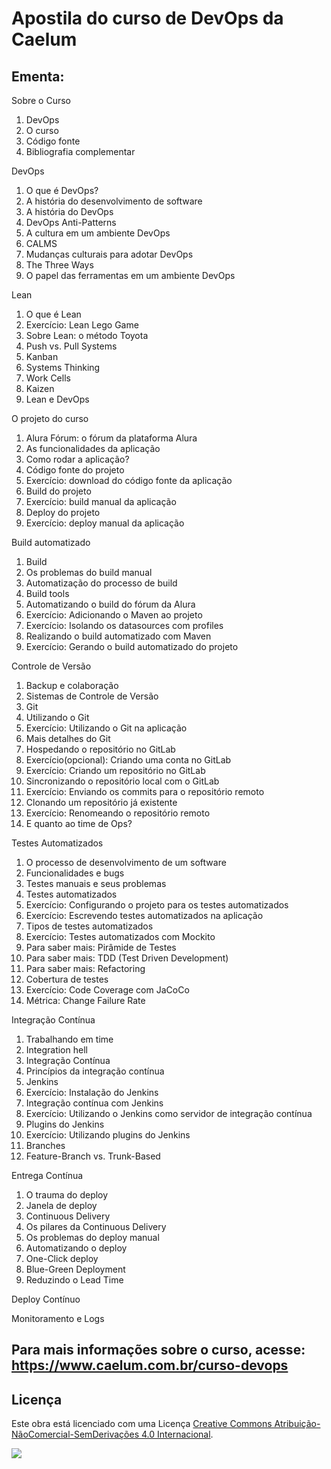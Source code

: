 # Apostila do curso de DevOps da Caelum

## Ementa:

Sobre o Curso
1. DevOps
2. O curso
3. Código fonte
4. Bibliografia complementar

DevOps
1. O que é DevOps?
2. A história do desenvolvimento de software
3. A história do DevOps
4. DevOps Anti-Patterns
5. A cultura em um ambiente DevOps
5. CALMS
6. Mudanças culturais para adotar DevOps
7. The Three Ways
8. O papel das ferramentas em um ambiente DevOps

Lean
1. O que é Lean
2. Exercício: Lean Lego Game
3. Sobre Lean: o método Toyota
4. Push vs. Pull Systems
5. Kanban
6. Systems Thinking
7. Work Cells
8. Kaizen
9. Lean e DevOps

O projeto do curso
1. Alura Fórum: o fórum da plataforma Alura
2. As funcionalidades da aplicação
3. Como rodar a aplicação?
4. Código fonte do projeto
5. Exercício: download do código fonte da aplicação
6. Build do projeto
7. Exercício: build manual da aplicação
8. Deploy do projeto
9. Exercício: deploy manual da aplicação

Build automatizado
1. Build
2. Os problemas do build manual
3. Automatização do processo de build
4. Build tools
5. Automatizando o build do fórum da Alura
6. Exercício: Adicionando o Maven ao projeto
7. Exercício: Isolando os datasources com profiles
8. Realizando o build automatizado com Maven
9. Exercício: Gerando o build automatizado do projeto

Controle de Versão
1. Backup e colaboração
2. Sistemas de Controle de Versão
3. Git
4. Utilizando o Git
5. Exercício: Utilizando o Git na aplicação
6. Mais detalhes do Git
7. Hospedando o repositório no GitLab
8. Exercício(opcional): Criando uma conta no GitLab
9. Exercício: Criando um repositório no GitLab
10. Sincronizando o repositório local com o GitLab
11. Exercício: Enviando os commits para o repositório remoto
12. Clonando um repositório já existente
13. Exercício: Renomeando o repositório remoto
14. E quanto ao time de Ops?

Testes Automatizados
1. O processo de desenvolvimento de um software
2. Funcionalidades e bugs
3. Testes manuais e seus problemas
4. Testes automatizados
5. Exercício: Configurando o projeto para os testes automatizados
6. Exercício: Escrevendo testes automatizados na aplicação
7. Tipos de testes automatizados
8. Exercício: Testes automatizados com Mockito
9. Para saber mais: Pirâmide de Testes
10. Para saber mais: TDD (Test Driven Development)
11. Para saber mais: Refactoring
12. Cobertura de testes
13. Exercício: Code Coverage com JaCoCo
14. Métrica: Change Failure Rate

Integração Contínua
1. Trabalhando em time
2. Integration hell
3. Integração Contínua
4. Princípios da integração contínua
5. Jenkins
6. Exercício: Instalação do Jenkins
7. Integração contínua com Jenkins
8. Exercício: Utilizando o Jenkins como servidor de integração contínua
9. Plugins do Jenkins
10. Exercício: Utilizando plugins do Jenkins
11. Branches
12. Feature-Branch vs. Trunk-Based

Entrega Contínua
1. O trauma do deploy
2. Janela de deploy
3. Continuous Delivery
4. Os pilares da Continuous Delivery
5. Os problemas do deploy manual
6. Automatizando o deploy
7. One-Click deploy
8. Blue-Green Deployment
9. Reduzindo o Lead Time

Deploy Contínuo


Monitoramento e Logs


## Para mais informações sobre o curso, acesse: https://www.caelum.com.br/curso-devops

## Licença

Este obra está licenciado com uma Licença [Creative Commons Atribuição-NãoComercial-SemDerivações 4.0 Internacional](http://creativecommons.org/licenses/by-nc-nd/4.0/).

![](https://i.creativecommons.org/l/by-nc-nd/4.0/88x31.png)
